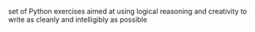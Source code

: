 set of Python exercises aimed at using logical reasoning and creativity to write as cleanly and intelligibly as possible
